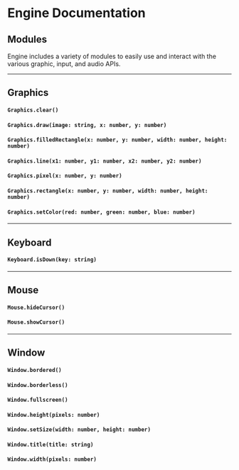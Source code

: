 # Engine Documentation

## Modules
Engine includes a variety of modules to easily use and interact with the various graphic, input, and audio APIs.

---

## Graphics
#### `Graphics.clear()`
#### `Graphics.draw(image: string, x: number, y: number)`
#### `Graphics.filledRectangle(x: number, y: number, width: number, height: number)`
#### `Graphics.line(x1: number, y1: number, x2: number, y2: number)`
#### `Graphics.pixel(x: number, y: number)`
#### `Graphics.rectangle(x: number, y: number, width: number, height: number)`
#### `Graphics.setColor(red: number, green: number, blue: number)`

---

## Keyboard
#### `Keyboard.isDown(key: string)`

---

## Mouse
#### `Mouse.hideCursor()`
#### `Mouse.showCursor()`

---

## Window
#### `Window.bordered()`
#### `Window.borderless()`
#### `Window.fullscreen()`
#### `Window.height(pixels: number)`
#### `Window.setSize(width: number, height: number)`
#### `Window.title(title: string)`
#### `Window.width(pixels: number)`